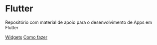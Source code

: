 # Flutter

Repositório com material de apoio para o desenvolvimento de Apps em Flutter

[Widgets](https://github.com/leofds/flutter/blob/master/widgets.md)
[Como fazer](https://github.com/leofds/flutter/blob/master/como_fazer.md)
